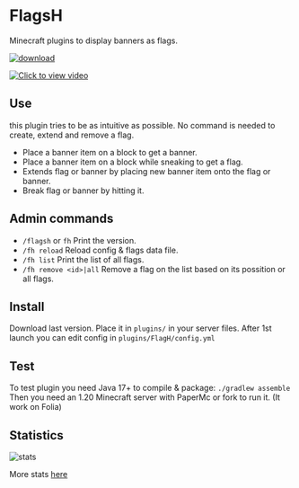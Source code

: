 [download]: https://img.shields.io/github/downloads/HydrolienF/FlagsH/total
[downloadLink]: https://hangar.papermc.io/Hydrolien/FlagsH

# FlagsH
Minecraft plugins to display banners as flags.

[ ![download][] ][downloadLink]

[![Click to view video](https://img.youtube.com/vi/94QfPndYXYM/maxresdefault.jpg)](https://youtu.be/94QfPndYXYM)


## Use

this plugin tries to be as intuitive as possible. No command is needed to create, extend and remove a flag.

 - Place a banner item on a block to get a banner.
 - Place a banner item on a block while sneaking to get a flag.
 - Extends flag or banner by placing new banner item onto the flag or banner.
 - Break flag or banner by hitting it.


## Admin commands

 - `/flagsh` or `fh` Print the version.
 - `/fh reload` Reload config & flags data file.
 - `/fh list` Print the list of all flags.
 - `/fh remove <id>|all` Remove a flag on the list based on its possition or all flags.


## Install
Download last version.
Place it in `plugins/` in your server files.
After 1st launch you can edit config in `plugins/FlagH/config.yml`


## Test
To test plugin you need Java 17+ to compile & package: `./gradlew assemble`
Then you need an 1.20 Minecraft server with PaperMc or fork to run it. (It work on Folia)


## Statistics
<img align="center" src="https://bstats.org/signatures/bukkit/FlagsH.svg" alt="stats"/> 

More stats [here](https://bstats.org/plugin/bukkit/FlagsH/19981)
